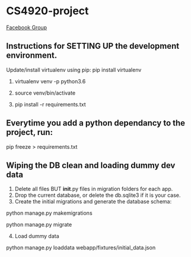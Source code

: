 # CS4920-project

[Facebook Group](https://www.facebook.com/groups/246537335979315/?fref=nf)

## Instructions for SETTING UP the development environment.

Update/install virtualenv using pip: pip install virtualenv

1. virtualenv venv -p python3.6

2. source venv/bin/activate

3. pip install -r requirements.txt


## Everytime you add a python dependancy to the project, run:

pip freeze > requirements.txt


## Wiping the DB clean and loading dummy dev data

1. Delete all files BUT __init__.py files in migration folders for each app.
2. Drop the current database, or delete the db.sqlite3 if it is your case.
3. Create the initial migrations and generate the database schema:

python manage.py makemigrations

python manage.py migrate

4. Load dummy data

python manage.py loaddata webapp/fixtures/initial_data.json